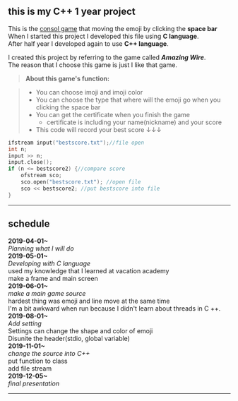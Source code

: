 ## this is my C++ 1 year project

This is the <u>consol game</u> that moving the emoji by clicking the **space bar** <br>
When I started this project I developed this file using **C language**.<br>
After half year I developed again to use **C++ language**.


I created this project by referring to the game called ***Amazing Wire***.  
The reason that I choose this game is just I like that game.

> **About this game's function:**

> - You can choose imoji and imoji color
> - You can choose the type that where will the emoji go when you clicking the space bar
> - You can get the certificate when you finish the game 
>    - certificate is including your name(nickname) and your score
> - This code will record your best score ↓↓↓
```C++
ifstream input("bestscore.txt");//file open
int n;
input >> n;
input.close();
if (n <= bestscore2) {//compare score 
	ofstream sco;
	sco.open("bestscore.txt"); //open file
	sco << bestscore2; //put bestscore into file
}
```
----------
## schedule
**2019-04-01~** _<br>Planning what I will do_   
**2019-05-01~** _<br>Developing with C language_   
                used my knowledge that I learned at vacation academy<br>
                make a frame and main screen<br>
**2019-06-01~** _<br>make a main game source_   
		hardest thing was emoji and line move at the same time<br>
		I'm a bit awkward when run because I didn't learn about threads in C ++.<br>
**2019-08-01~** _<br>Add setting_   
		Settings can change the shape and color of emoji<br>
		Disunite the header(stdio, global variable)<br>
**2019-11-01~** _<br>change the source into C++_   
		put function to class<br>
		add file stream<br>
**2019-12-05~** _<br>final presentation_   

----------
